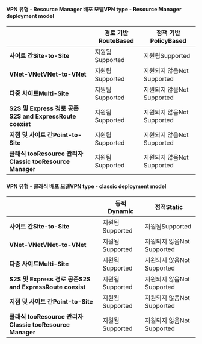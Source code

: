 #### <a name="vpn-type---resource-manager-deployment-model"></a><span data-ttu-id="706ab-101">VPN 유형 - Resource Manager 배포 모델</span><span class="sxs-lookup"><span data-stu-id="706ab-101">VPN type - Resource Manager deployment model</span></span>
|  | <span data-ttu-id="706ab-102">**경로 기반**</span><span class="sxs-lookup"><span data-stu-id="706ab-102">**RouteBased**</span></span> | <span data-ttu-id="706ab-103">**정책 기반**</span><span class="sxs-lookup"><span data-stu-id="706ab-103">**PolicyBased**</span></span> |
| --- | --- | --- |
| <span data-ttu-id="706ab-104">**사이트 간**</span><span class="sxs-lookup"><span data-stu-id="706ab-104">**Site-to-Site**</span></span> |<span data-ttu-id="706ab-105">지원됨</span><span class="sxs-lookup"><span data-stu-id="706ab-105">Supported</span></span> |<span data-ttu-id="706ab-106">지원됨</span><span class="sxs-lookup"><span data-stu-id="706ab-106">Supported</span></span> |
| <span data-ttu-id="706ab-107">**VNet-VNet**</span><span class="sxs-lookup"><span data-stu-id="706ab-107">**VNet-to-VNet**</span></span> |<span data-ttu-id="706ab-108">지원됨</span><span class="sxs-lookup"><span data-stu-id="706ab-108">Supported</span></span> |<span data-ttu-id="706ab-109">지원되지 않음</span><span class="sxs-lookup"><span data-stu-id="706ab-109">Not Supported</span></span> |
| <span data-ttu-id="706ab-110">**다중 사이트**</span><span class="sxs-lookup"><span data-stu-id="706ab-110">**Multi-Site**</span></span> |<span data-ttu-id="706ab-111">지원됨</span><span class="sxs-lookup"><span data-stu-id="706ab-111">Supported</span></span> |<span data-ttu-id="706ab-112">지원되지 않음</span><span class="sxs-lookup"><span data-stu-id="706ab-112">Not Supported</span></span> |
| <span data-ttu-id="706ab-113">**S2S 및 Express 경로 공존**</span><span class="sxs-lookup"><span data-stu-id="706ab-113">**S2S and ExpressRoute coexist**</span></span> |<span data-ttu-id="706ab-114">지원됨</span><span class="sxs-lookup"><span data-stu-id="706ab-114">Supported</span></span> |<span data-ttu-id="706ab-115">지원되지 않음</span><span class="sxs-lookup"><span data-stu-id="706ab-115">Not Supported</span></span> |
| <span data-ttu-id="706ab-116">**지점 및 사이트 간**</span><span class="sxs-lookup"><span data-stu-id="706ab-116">**Point-to-Site**</span></span> |<span data-ttu-id="706ab-117">지원됨</span><span class="sxs-lookup"><span data-stu-id="706ab-117">Supported</span></span> |<span data-ttu-id="706ab-118">지원되지 않음</span><span class="sxs-lookup"><span data-stu-id="706ab-118">Not Supported</span></span> |
| <span data-ttu-id="706ab-119">**클래식 tooResource 관리자**</span><span class="sxs-lookup"><span data-stu-id="706ab-119">**Classic tooResource Manager**</span></span> |<span data-ttu-id="706ab-120">지원됨</span><span class="sxs-lookup"><span data-stu-id="706ab-120">Supported</span></span> |<span data-ttu-id="706ab-121">지원되지 않음</span><span class="sxs-lookup"><span data-stu-id="706ab-121">Not Supported</span></span> |

#### <a name="vpn-type---classic-deployment-model"></a><span data-ttu-id="706ab-122">VPN 유형 - 클래식 배포 모델</span><span class="sxs-lookup"><span data-stu-id="706ab-122">VPN type - classic deployment model</span></span>
|  | <span data-ttu-id="706ab-123">**동적**</span><span class="sxs-lookup"><span data-stu-id="706ab-123">**Dynamic**</span></span> | <span data-ttu-id="706ab-124">**정적**</span><span class="sxs-lookup"><span data-stu-id="706ab-124">**Static**</span></span> |
| --- | --- | --- |
| <span data-ttu-id="706ab-125">**사이트 간**</span><span class="sxs-lookup"><span data-stu-id="706ab-125">**Site-to-Site**</span></span> |<span data-ttu-id="706ab-126">지원됨</span><span class="sxs-lookup"><span data-stu-id="706ab-126">Supported</span></span> |<span data-ttu-id="706ab-127">지원됨</span><span class="sxs-lookup"><span data-stu-id="706ab-127">Supported</span></span> |
| <span data-ttu-id="706ab-128">**VNet-VNet**</span><span class="sxs-lookup"><span data-stu-id="706ab-128">**VNet-to-VNet**</span></span> |<span data-ttu-id="706ab-129">지원됨</span><span class="sxs-lookup"><span data-stu-id="706ab-129">Supported</span></span> |<span data-ttu-id="706ab-130">지원되지 않음</span><span class="sxs-lookup"><span data-stu-id="706ab-130">Not Supported</span></span> |
| <span data-ttu-id="706ab-131">**다중 사이트**</span><span class="sxs-lookup"><span data-stu-id="706ab-131">**Multi-Site**</span></span> |<span data-ttu-id="706ab-132">지원됨</span><span class="sxs-lookup"><span data-stu-id="706ab-132">Supported</span></span> |<span data-ttu-id="706ab-133">지원되지 않음</span><span class="sxs-lookup"><span data-stu-id="706ab-133">Not Supported</span></span> |
| <span data-ttu-id="706ab-134">**S2S 및 Express 경로 공존**</span><span class="sxs-lookup"><span data-stu-id="706ab-134">**S2S and ExpressRoute coexist**</span></span> |<span data-ttu-id="706ab-135">지원됨</span><span class="sxs-lookup"><span data-stu-id="706ab-135">Supported</span></span> |<span data-ttu-id="706ab-136">지원되지 않음</span><span class="sxs-lookup"><span data-stu-id="706ab-136">Not Supported</span></span> |
| <span data-ttu-id="706ab-137">**지점 및 사이트 간**</span><span class="sxs-lookup"><span data-stu-id="706ab-137">**Point-to-Site**</span></span> |<span data-ttu-id="706ab-138">지원됨</span><span class="sxs-lookup"><span data-stu-id="706ab-138">Supported</span></span> |<span data-ttu-id="706ab-139">지원되지 않음</span><span class="sxs-lookup"><span data-stu-id="706ab-139">Not Supported</span></span> |
| <span data-ttu-id="706ab-140">**클래식 tooResource 관리자**</span><span class="sxs-lookup"><span data-stu-id="706ab-140">**Classic tooResource Manager**</span></span> |<span data-ttu-id="706ab-141">지원됨</span><span class="sxs-lookup"><span data-stu-id="706ab-141">Supported</span></span> |<span data-ttu-id="706ab-142">지원되지 않음</span><span class="sxs-lookup"><span data-stu-id="706ab-142">Not Supported</span></span> |

